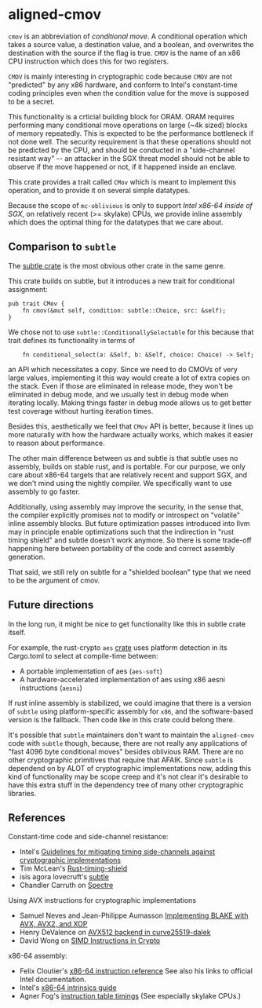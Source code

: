 aligned-cmov
============

`cmov` is an abbreviation of *conditional move*. A conditional operation which takes
a source value, a destination value, and a boolean, and overwrites the destination with
the source if the flag is true. `CMOV` is the name of an x86 CPU instruction which does this
for two registers.

`CMOV` is mainly interesting in cryptographic code because `CMOV`
are not "predicted" by any x86 hardware, and conform to Intel's constant-time coding principles
even when the condition value for the move is supposed to be a secret.

This functionality is a crticial building block for ORAM.
ORAM requires performing many conditional move operations on large (~4k sized) blocks
of memory repeatedly. This is expected to be the performance bottleneck if not done well.
The security requirement is that these operations should not be predicted by the CPU, and
should be conducted in a "side-channel resistant way" -- an attacker in the SGX threat model
should not be able to observe if the move happened or not, if it happened inside an enclave.

This crate provides a trait called `CMov` which is meant to implement this operation,
and to provide it on several simple datatypes.

Because the scope of `mc-oblivious` is only to support *Intel x86-64 inside of SGX*,
on relatively recent (>= skylake) CPUs,
we provide inline assembly which does the optimal thing for the datatypes that we care about.

Comparison to `subtle`
----------------------

The [subtle crate](https://github.com/dalek-cryptography/subtle) is the most obvious other crate in the same genre.

This crate builds on subtle, but it introduces a new trait for conditional assignment:

```
pub trait CMov {
    fn cmov(&mut self, condition: subtle::Choice, src: &self);
}
```

We chose not to use `subtle::ConditionallySelectable` for this because that trait defines its functionality in terms of

```
    fn conditional_select(a: &Self, b: &Self, choice: Choice) -> Self;
```

an API which necessitates a copy. Since we need to do CMOVs of very large values, implementing it this way
would create a lot of extra copies on the stack. Even if those are eliminated in release mode, they won't be eliminated
in debug mode, and we usually test in debug mode when iterating locally. Making things faster in debug mode allows us to get
better test coverage without hurting iteration times.

Besides this, aesthetically we feel that `CMov` API is better, because it lines up more naturally with how the hardware
actually works, which makes it easier to reason about performance.

The other main difference between us and subtle is that subtle uses no assembly, builds on stable rust, and is portable.
For our purpose, we only care about x86-64 targets that are relatively recent and support SGX, and we don't mind using the nightly compiler.
We specifically want to use assembly to go faster.

Additionally, using assembly may improve the security, in the sense that, the compiler
explicitly promises not to modify or introspect on "volatile" inline assembly blocks.
But future optimization passes introduced into llvm may in principle enable optimizations
such that the indirection in "rust timing shield" and subtle doesn't work anymore. So there is some trade-off
happening here between portability of the code and correct assembly generation.

That said, we still rely on subtle for a "shielded boolean" type that we need to be the argument of cmov.

Future directions
-----------------

In the long run, it might be nice to get functionality like this in subtle crate itself.

For example, the rust-crypto `aes` [crate](https://docs.rs/aes/0.6.0/aes/) uses platform detection in its Cargo.toml
to select at compile-time between:
- A portable implementation of aes (`aes-soft`)
- A hardware-accelerated implementation of aes using x86 aesni instructions (`aesni`)

If rust inline assembly is stabilized, we could imagine that there is a version of `subtle` using platform-specific assembly
for `x86`, and the software-based version is the fallback. Then code like in this crate could belong there.

It's possible that `subtle` maintainers don't want to maintain the `aligned-cmov` code with `subtle` though, because,
there are not really any applications of "fast 4096 byte conditional moves" besides oblivious RAM. There are no other cryptographic
primitives that require that AFAIK. Since `subtle` is dependend on by ALOT of cryptographic implementations now, adding this kind
of functionality may be scope creep and it's not clear it's desirable to have this extra stuff in the dependency tree of many other
cryptographic libraries.

References
----------

Constant-time code and side-channel resistance:
- Intel's [Guidelines for mitigating timing side-channels against cryptographic implementations](https://software.intel.com/security-software-guidance/insights/guidelines-mitigating-timing-side-channels-against-cryptographic-implementations)
- Tim McLean's [Rust-timing-shield](https://www.chosenplaintext.ca/open-source/rust-timing-shield/security)
- isis agora lovecruft's [subtle](https://github.com/dalek-cryptography/subtle)
- Chandler Carruth on [Spectre](https://www.youtube.com/watch?v=_f7O3IfIR2k)

Using AVX instructions for cryptographic implementations
- Samuel Neves and Jean-Philippe Aumasson [Implementing BLAKE with AVX, AVX2, and XOP](https://131002.net/data/papers/NA12a.pdf)
- Henry DeValence on [AVX512 backend in curve25519-dalek](https://medium.com/@hdevalence/even-faster-edwards-curves-with-ifma-8b1e576a00e9)
- David Wong on [SIMD Instructions in Crypto](https://www.cryptologie.net/article/405/simd-instructions-in-crypto/)

x86-64 assembly:
- Felix Cloutier's [x86-64 instruction reference](https://www.felixcloutier.com/x86/)
  See also his links to official Intel documentation.
- Intel's [x86-64 intrinsics guide](https://software.intel.com/sites/landingpage/IntrinsicsGuide/)
- Agner Fog's [instruction table timings](https://www.agner.org/optimize/instruction_tables.pdf)
  (See especially skylake CPUs.)
